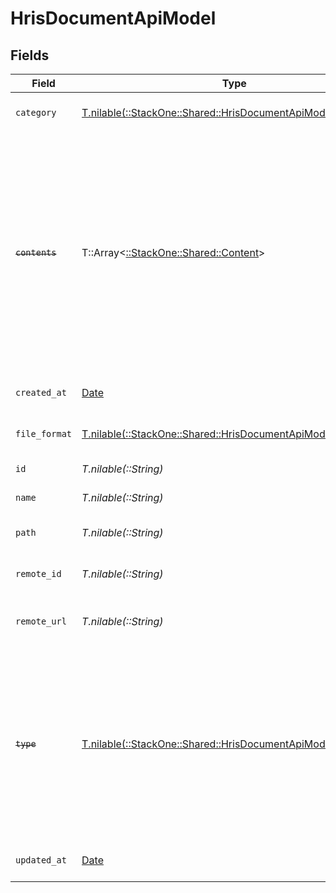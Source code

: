 # HrisDocumentApiModel


## Fields

| Field                                                                                                                                                                                                          | Type                                                                                                                                                                                                           | Required                                                                                                                                                                                                       | Description                                                                                                                                                                                                    | Example                                                                                                                                                                                                        |
| -------------------------------------------------------------------------------------------------------------------------------------------------------------------------------------------------------------- | -------------------------------------------------------------------------------------------------------------------------------------------------------------------------------------------------------------- | -------------------------------------------------------------------------------------------------------------------------------------------------------------------------------------------------------------- | -------------------------------------------------------------------------------------------------------------------------------------------------------------------------------------------------------------- | -------------------------------------------------------------------------------------------------------------------------------------------------------------------------------------------------------------- |
| `category`                                                                                                                                                                                                     | [T.nilable(::StackOne::Shared::HrisDocumentApiModelCategory)](../../models/shared/hrisdocumentapimodelcategory.md)                                                                                             | :heavy_minus_sign:                                                                                                                                                                                             | The category of the the document                                                                                                                                                                               | templates, forms, backups, etc.                                                                                                                                                                                |
| ~~`contents`~~                                                                                                                                                                                                 | T::Array<[::StackOne::Shared::Content](../../models/shared/content.md)>                                                                                                                                        | :heavy_minus_sign:                                                                                                                                                                                             | : warning: ** DEPRECATED **: This will be removed in a future release, please migrate away from it as soon as possible.<br/><br/>The content of the file. Deprecated, use `url` and `file_format` one level up instead |                                                                                                                                                                                                                |
| `created_at`                                                                                                                                                                                                   | [Date](https://ruby-doc.org/stdlib-2.6.1/libdoc/date/rdoc/Date.html)                                                                                                                                           | :heavy_minus_sign:                                                                                                                                                                                             | The creation date of the file                                                                                                                                                                                  | 2021-01-01T01:01:01.000Z                                                                                                                                                                                       |
| `file_format`                                                                                                                                                                                                  | [T.nilable(::StackOne::Shared::HrisDocumentApiModelFileFormat)](../../models/shared/hrisdocumentapimodelfileformat.md)                                                                                         | :heavy_minus_sign:                                                                                                                                                                                             | The file format of the file                                                                                                                                                                                    |                                                                                                                                                                                                                |
| `id`                                                                                                                                                                                                           | *T.nilable(::String)*                                                                                                                                                                                          | :heavy_minus_sign:                                                                                                                                                                                             | Unique identifier                                                                                                                                                                                              | 8187e5da-dc77-475e-9949-af0f1fa4e4e3                                                                                                                                                                           |
| `name`                                                                                                                                                                                                         | *T.nilable(::String)*                                                                                                                                                                                          | :heavy_minus_sign:                                                                                                                                                                                             | The name of the file                                                                                                                                                                                           | My Document                                                                                                                                                                                                    |
| `path`                                                                                                                                                                                                         | *T.nilable(::String)*                                                                                                                                                                                          | :heavy_minus_sign:                                                                                                                                                                                             | The path where the file is stored                                                                                                                                                                              | /path/to/file                                                                                                                                                                                                  |
| `remote_id`                                                                                                                                                                                                    | *T.nilable(::String)*                                                                                                                                                                                          | :heavy_minus_sign:                                                                                                                                                                                             | Provider's unique identifier                                                                                                                                                                                   | 8187e5da-dc77-475e-9949-af0f1fa4e4e3                                                                                                                                                                           |
| `remote_url`                                                                                                                                                                                                   | *T.nilable(::String)*                                                                                                                                                                                          | :heavy_minus_sign:                                                                                                                                                                                             | URL where the file content is located                                                                                                                                                                          | https://example.com/file.pdf                                                                                                                                                                                   |
| ~~`type`~~                                                                                                                                                                                                     | [T.nilable(::StackOne::Shared::HrisDocumentApiModelType)](../../models/shared/hrisdocumentapimodeltype.md)                                                                                                     | :heavy_minus_sign:                                                                                                                                                                                             | : warning: ** DEPRECATED **: This will be removed in a future release, please migrate away from it as soon as possible.<br/><br/>The content type of the document                                              |                                                                                                                                                                                                                |
| `updated_at`                                                                                                                                                                                                   | [Date](https://ruby-doc.org/stdlib-2.6.1/libdoc/date/rdoc/Date.html)                                                                                                                                           | :heavy_minus_sign:                                                                                                                                                                                             | The update date of the file                                                                                                                                                                                    | 2021-01-02T01:01:01.000Z                                                                                                                                                                                       |